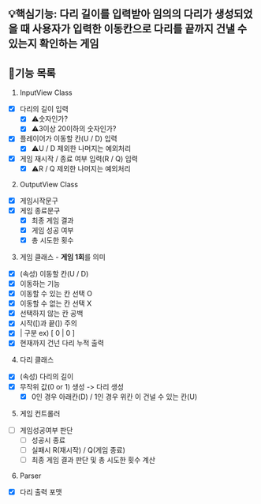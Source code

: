 ## 💡핵심기능: 다리 길이를 입력받아 임의의 다리가 생성되었을 때 사용자가 입력한 이동칸으로 다리를 끝까지 건낼 수 있는지 확인하는 게임

## 🌟기능 목록
1. InputView Class
- [x] 다리의 길이 입력
    - [x] ⚠️숫자인가?
    - [x] ⚠️3이상 20이하의 숫자인가?
- [x] 플레이어가 이동할 칸(U / D) 입력
  - [x] ⚠️U / D 제외한 나머지는 예외처리
- [x] 게임 재시작 / 종료 여부 입력(R / Q) 입력
  - [x] ⚠️R / Q 제외한 나머지는 예외처리
  
2. OutputView Class
- [x] 게임시작문구
- [x] 게임 종료문구
    - [x] 최종 게임 결과
    - [x] 게임 성공 여부
    - [x] 총 시도한 횟수

3. 게임 클래스 - **게임 1회**를 의미
- [x] (속성) 이동할 칸(U / D)
- [x] 이동하는 기능
- [x] 이동할 수 있는 칸 선택 O
- [x] 이동할 수 없는 칸 선택 X
- [x] 선택하지 않는 칸 공백
- [x] 시작([)과 끝(]) 주의
- [x] | 구분  ex) [ 0 | 0 ]
- [x] 현재까지 건넌 다리 누적 출력

4. 다리 클래스
- [x] (속성) 다리의 길이
- [x] 무작위 값(0 or 1) 생성 -> 다리 생성
  - [x] 0인 경우 아래칸(D) / 1인 경우 위칸 이 건널 수 있는 칸(U)

5. 게임 컨트롤러
- [ ] 게임성공여부 판단
    - [ ] 성공시 종료
    - [ ] 실패시 R(재시작) / Q(게임 종료)
    - [ ] 최종 게임 결과 판단 및 총 시도한 횟수 계산

6. Parser
- [x] 다리 출력 포맷 